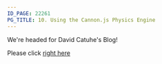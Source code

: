 ```yaml
---
ID_PAGE: 22261
PG_TITLE: 10. Using the Cannon.js Physics Engine
---
```

We're headed for David Catuhe's Blog!

Please click [right here](http://blogs.msdn.com/b/eternalcoding/archive/2013/12/19/create-wonderful-interactive-games-for-the-web-using-webgl-and-a-physics-engine-babylon-js-amp-cannon-js.aspx)
